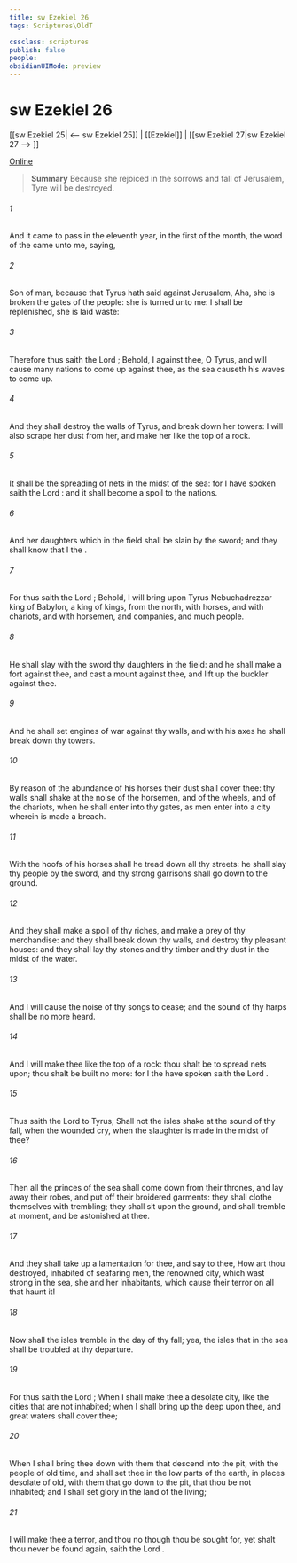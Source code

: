 ```yaml
---
title: sw Ezekiel 26
tags: Scriptures\OldT

cssclass: scriptures
publish: false
people:
obsidianUIMode: preview
---
```


# sw Ezekiel 26
[[sw Ezekiel 25| <-- sw Ezekiel 25]] | [[Ezekiel]] | [[sw Ezekiel 27|sw Ezekiel 27 --> ]]

[Online](https://churchofjesuschrist.org/study/scriptures/ot/ezek/26?lang=eng)

> __Summary__
Because she rejoiced in the sorrows and fall of Jerusalem, Tyre will be destroyed.

###### 1 
And it came to pass in the eleventh year, in the first  of the month,  the word of the  came unto me, saying,

###### 2 
Son of man, because that Tyrus hath said against Jerusalem, Aha, she is broken  the gates of the people: she is turned unto me: I shall be replenished,  she is laid waste:

###### 3 
Therefore thus saith the Lord ; Behold, I  against thee, O Tyrus, and will cause many nations to come up against thee, as the sea causeth his waves to come up.

###### 4 
And they shall destroy the walls of Tyrus, and break down her towers: I will also scrape her dust from her, and make her like the top of a rock.

###### 5 
It shall be  the spreading of nets in the midst of the sea: for I have spoken  saith the Lord : and it shall become a spoil to the nations.

###### 6 
And her daughters which  in the field shall be slain by the sword; and they shall know that I  the .

###### 7 
For thus saith the Lord ; Behold, I will bring upon Tyrus Nebuchadrezzar king of Babylon, a king of kings, from the north, with horses, and with chariots, and with horsemen, and companies, and much people.

###### 8 
He shall slay with the sword thy daughters in the field: and he shall make a fort against thee, and cast a mount against thee, and lift up the buckler against thee.

###### 9 
And he shall set engines of war against thy walls, and with his axes he shall break down thy towers.

###### 10 
By reason of the abundance of his horses their dust shall cover thee: thy walls shall shake at the noise of the horsemen, and of the wheels, and of the chariots, when he shall enter into thy gates, as men enter into a city wherein is made a breach.

###### 11 
With the hoofs of his horses shall he tread down all thy streets: he shall slay thy people by the sword, and thy strong garrisons shall go down to the ground.

###### 12 
And they shall make a spoil of thy riches, and make a prey of thy merchandise: and they shall break down thy walls, and destroy thy pleasant houses: and they shall lay thy stones and thy timber and thy dust in the midst of the water.

###### 13 
And I will cause the noise of thy songs to cease; and the sound of thy harps shall be no more heard.

###### 14 
And I will make thee like the top of a rock: thou shalt be  to spread nets upon; thou shalt be built no more: for I the  have spoken  saith the Lord .

###### 15 
Thus saith the Lord  to Tyrus; Shall not the isles shake at the sound of thy fall, when the wounded cry, when the slaughter is made in the midst of thee?

###### 16 
Then all the princes of the sea shall come down from their thrones, and lay away their robes, and put off their broidered garments: they shall clothe themselves with trembling; they shall sit upon the ground, and shall tremble at  moment, and be astonished at thee.

###### 17 
And they shall take up a lamentation for thee, and say to thee, How art thou destroyed,  inhabited of seafaring men, the renowned city, which wast strong in the sea, she and her inhabitants, which cause their terror  on all that haunt it!

###### 18 
Now shall the isles tremble in the day of thy fall; yea, the isles that  in the sea shall be troubled at thy departure.

###### 19 
For thus saith the Lord ; When I shall make thee a desolate city, like the cities that are not inhabited; when I shall bring up the deep upon thee, and great waters shall cover thee;

###### 20 
When I shall bring thee down with them that descend into the pit, with the people of old time, and shall set thee in the low parts of the earth, in places desolate of old, with them that go down to the pit, that thou be not inhabited; and I shall set glory in the land of the living;

###### 21 
I will make thee a terror, and thou  no  though thou be sought for, yet shalt thou never be found again, saith the Lord .

